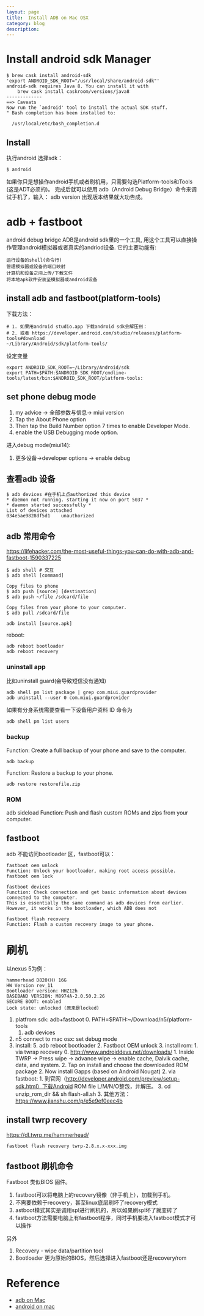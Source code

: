 ```yaml
---
layout: page
title:	Install ADB on Mac OSX	
category: blog
description: 
---
```

# Install android sdk Manager
	$ brew cask install android-sdk
    'export ANDROID_SDK_ROOT="/usr/local/share/android-sdk"'
    android-sdk requires Java 8. You can install it with
        brew cask install caskroom/versions/java8
    -------------
	==> Caveats
	Now run the `android' tool to install the actual SDK stuff.
	" Bash completion has been installed to:

	  /usr/local/etc/bash_completion.d

## Install 
执行android 选择sdk：

	$ android

如果你只是想操作android手机或者刷机用，只需要勾选Platform-tools和Tools (这是ADT必须的)。
完成后就可以使用 adb（Android Debug Bridge）命令来调试手机了，输入： adb version 出现版本结果就大功告成。

# adb + fastboot
android debug bridge
ADB是android sdk里的一个工具, 用这个工具可以直接操作管理android模拟器或者真实的andriod设备. 它的主要功能有:

    运行设备的shell(命令行)
    管理模拟器或设备的端口映射
    计算机和设备之间上传/下载文件
    将本地apk软件安装至模拟器或android设备

## install adb and fastboot(platform-tools)
下载方法：

    # 1. 如果用android studio.app 下载android sdk会解压到：
    # 2. 或者 https://developer.android.com/studio/releases/platform-tools#download
    ~/Library/Android/sdk/platform-tools/

设定变量

    export ANDROID_SDK_ROOT=~/Library/Android/sdk
    export PATH=$PATH:$ANDROID_SDK_ROOT/cmdline-tools/latest/bin:$ANDROID_SDK_ROOT/platform-tools:

## set phone debug mode
1. my advice -> 全部参数与信息-> miui version
1. Tap the About Phone option 
2. Then tap the Build Number option 7 times to enable Developer Mode. 
3. enable the USB Debugging mode option.

进入debug mode(miui14):
1. 更多设备->developer options -> enable debug

## 查看adb 设备
	$ adb devices #在手机上点authorized this device
	* daemon not running. starting it now on port 5037 *
	* daemon started successfully *
	List of devices attached
	034e5ae9828df5d1	unauthorized

## adb 常用命令
https://lifehacker.com/the-most-useful-things-you-can-do-with-adb-and-fastboot-1590337225

	$ adb shell # 交互
	$ adb shell [command]

    Copy files to phone
    $ adb push [source] [destination]
	$ adb push ~/file /sdcard/file

    Copy files from your phone to your computer.
	$ adb pull /sdcard/file

    adb install [source.apk]

reboot:

    adb reboot bootloader
    adb reboot recovery

### uninstall app
比如uninstall guard(会导致短信没有通知)

    adb shell pm list package | grep com.miui.guardprovider
    adb uninstall --user 0 com.miui.guardprovider

如果有分身系统需要查看一下设备用户资料 ID 命令为

    adb shell pm list users

### backup
Function: Create a full backup of your phone and save to the computer.

    adb backup 

Function: Restore a backup to your phone.

    adb restore restorefile.zip

### ROM
adb sideload
Function: Push and flash custom ROMs and zips from your computer.

## fastboot
adb 不能访问bootloader 区，fastboot可以：

    fastboot oem unlock
    Function: Unlock your bootloader, making root access possible.
    fastboot oem lock

    fastboot devices
    Function: Check connection and get basic information about devices connected to the computer.
    This is essentially the same command as adb devices from earlier. However, it works in the bootloader, which ADB does not

    fastboot flash recovery
    Function: Flash a custom recovery image to your phone.

# 刷机
以nexus 5为例：

    hammerhead D820(H) 16G
    HW Version rev_11
    Bootloader version: HHZ12h
    BASEBAND VERSION: M8974A-2.0.50.2.26
    SECURE BOOT: enabled
    Lock state: unlocked (原来是locked)

1. platfrom sdk: adb+fastboot 
    0. PATH=$PATH:~/Download/n5/platform-tools
    1. adb devices
2. n5 connect to mac osx: set debug mode
3. install:
    5. adb reboot bootloader
    2. Fastboot OEM unlock
    3. install rom:
        1. via twrap recovery
            0. http://www.androiddevs.net/downloads/
            1. Inside TWRP -> Press wipe -> advance wipe -> enable cache, Dalvik cache, data, and system. 
            2. Tap on install and choose the downloaded ROM package 
            2. Now install Gapps (based on Android Nougat)
        2. via fastboot: 
            1. 到官网（http://developer.android.com/preview/setup-sdk.html）下载Android ROM file L/M/N/O整包，并解压。
            3. cd unzip_rom_dir && sh flash-all.sh 
        3. 其他方法： https://www.jianshu.com/p/e5e9ef0eec4b

## install twrp recovery
https://dl.twrp.me/hammerhead/

    fastboot flash recovery twrp-2.8.x.x-xxx.img

## fastboot 刷机命令
Fastboot 类似BIOS 固件。
1. fastboot可以将电脑上的recovery镜像（非手机上），加载到手机。
2. 不需要依赖于recovery，甚至linux底层刷坏了recovery模式
3. astboot模式其实是调用spl进行刷机的，所以如果刷spl坏了就变砖了
4. fastboot方法需要电脑上有fastboot程序，同时手机要进入fastboot模式才可以操作

另外
1. Recovery - wipe data/partition tool
1. Bootloader 更为原始的BIOS，然后选择进入fastboot还是recovery/rom


# Reference
- [adb on Mac][] 
- [android on mac]

[adb on Mac]: http://www.izhangheng.com/mac-os-x-homebrew-install-android-sdk/
[android on mac]: http://forum.xda-developers.com/showthread.php?t=1917237
